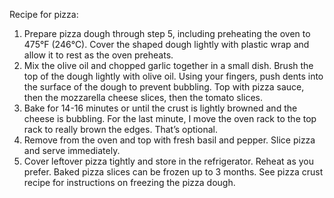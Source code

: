 Recipe for pizza:

1. Prepare pizza dough through step 5, including preheating the oven to 475°F (246°C). Cover the shaped dough lightly with plastic wrap and allow it to rest as the oven preheats.
2. Mix the olive oil and chopped garlic together in a small dish. Brush the top of the dough lightly with olive oil. Using your fingers, push dents into the surface of the dough to prevent bubbling. Top with pizza sauce, then the mozzarella cheese slices, then the tomato slices.
3. Bake for 14-16 minutes or until the crust is lightly browned and the cheese is bubbling. For the last minute, I move the oven rack to the top rack to really brown the edges. That’s optional.
4. Remove from the oven and top with fresh basil and pepper. Slice pizza and serve immediately.
5. Cover leftover pizza tightly and store in the refrigerator. Reheat as you prefer. Baked pizza slices can be frozen up to 3 months. See pizza crust recipe for instructions on freezing the pizza dough.